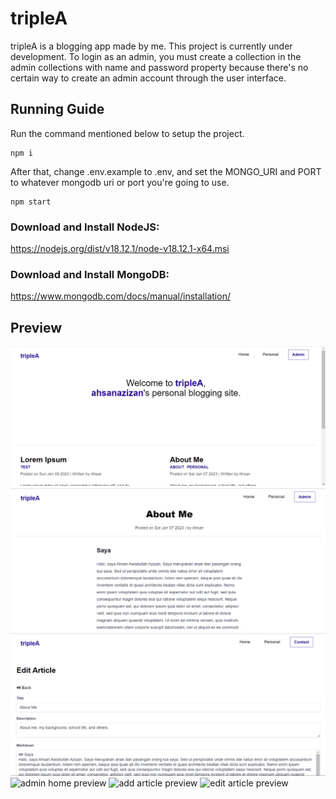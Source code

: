 # tripleA
tripleA is a blogging app made by me. This project is currently under development. To login as an admin, you must create a collection in the admin collections with name and password property because there's no certain way to create an admin account through the user interface.


## Running Guide
Run the command mentioned below to setup the project.
```console
npm i
```

After that, change .env.example to .env, and set the MONGO_URI and PORT to whatever mongodb uri or port you're going to use. 
```console
npm start
```

### Download and Install NodeJS: 
https://nodejs.org/dist/v18.12.1/node-v18.12.1-x64.msi

### Download and Install MongoDB: 
https://www.mongodb.com/docs/manual/installation/


## Preview
![home preview](/home_preview.png "Home Preview")
![article preview](/article_preview.png "Article Preview")
![admin login preview](/edit_preview.png "Admin Login Preview")
![admin home preview](/path/to/image.png "Admin home preview")
![add article preview](/path/to/image.png "Add Article Preview")
![edit article preview](/path/to/image.png "Edit Article Preview")

